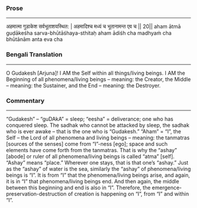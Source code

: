 ### Prose 
 --- 
अहमात्मा गुडाकेश सर्वभूताशयस्थित: |
अहमादिश्च मध्यं च भूतानामन्त एव च || 20||
aham ātmā guḍākeśha sarva-bhūtāśhaya-sthitaḥ
aham ādiśh cha madhyaṁ cha bhūtānām anta eva cha

### Bengali Translation 
 --- 
O Gudakesh [Arjuna]! I AM the Self within all things/living beings. I AM the Beginning of all phenomena/living beings – meaning: the Creator, the Middle – meaning: the Sustainer, and the End – meaning: the Destroyer.

### Commentary 
 --- 
“Gudakesh” – “guDAkA” = sleep; “eesha” = deliverance; one who has conquered sleep. The sadhak who cannot be attacked by sleep, the sadhak who is ever awake – that is the one who is “Gudakesh.” “Aham” = “I”, the Self – the Lord of all phenomena and living beings – meaning: the tanmatras [sources of the senses] come from “I”-ness [ego]; space and such elements have come forth from the tanmatras. That is why the “ashay” [abode] or ruler of all phenomena/living beings is called “atma” [self]. “Ashay” means “place.” Wherever one stays, that is that one’s “ashay.” Just as the “ashay” of water is the sea, similarly the “ashay” of phenomena/living beings is “I”. It is from “I” that the phenomena/living beings arise, and again, it is in “I” that phenomena/living beings end. And then again, the middle between this beginning and end is also in “I”. Therefore, the emergence-preservation-destruction of creation is happening on “I”, from “I” and within “I”. 
